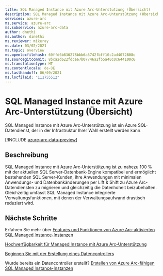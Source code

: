 ```yaml
---
title: SQL Managed Instance mit Azure Arc-Unterstützung (Übersicht)
description: SQL Managed Instance mit Azure Arc-Unterstützung (Übersicht)
services: azure-arc
ms.service: azure-arc
ms.subservice: azure-arc-data
author: dnethi
ms.author: dinethi
ms.reviewer: mikeray
ms.date: 03/02/2021
ms.topic: overview
ms.openlocfilehash: 60ffd6b836278bbb6a5742fbff10c2ad4072808c
ms.sourcegitcommit: 8bca2d622fdce67b07746a2fb5a40c0c644100c6
ms.translationtype: HT
ms.contentlocale: de-DE
ms.lasthandoff: 06/09/2021
ms.locfileid: "111755512"
---
```

# <a name="azure-arc-enabled-sql-managed-instance-overview"></a>SQL Managed Instance mit Azure Arc-Unterstützung (Übersicht)

SQL Managed Instance mit Azure Arc-Unterstützung ist ein Azure SQL-Datendienst, der in der Infrastruktur Ihrer Wahl erstellt werden kann. 

[!INCLUDE [azure-arc-data-preview](../../../includes/azure-arc-data-preview.md)]

## <a name="description"></a>Beschreibung

SQL Managed Instance mit Azure Arc-Unterstützung ist zu nahezu 100 % mit der aktuellen SQL Server-Datenbank-Engine kompatibel und ermöglicht bestehenden SQL Server-Kunden, ihre Anwendungen mit minimalen Anwendungs- und Datenbankänderungen per Lift & Shift zu Azure Arc-Datendiensten zu migrieren und gleichzeitig die Datenhoheit beizubehalten. Gleichzeitig umfasst SQL Managed Instance integrierte Verwaltungsfunktionen, mit denen der Verwaltungsaufwand drastisch reduziert wird. 

## <a name="next-steps"></a>Nächste Schritte

Erfahren Sie mehr über [Features und Funktionen von Azure Arc-aktivierten SQL Managed Instance-Instanzen](managed-instance-features.md)

[Hochverfügbarkeit für Managed Instance mit Azure Arc-Unterstützung](managed-instance-high-availability.md)

[Beginnen Sie mit der Erstellung eines Datencontrollers](create-data-controller.md)

Wurde bereits ein Datencontroller erstellt? [Erstellen von Azure Arc-fähigen SQL Managed Instance-Instanzen](create-sql-managed-instance.md)
